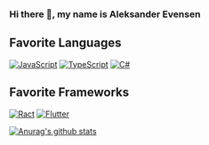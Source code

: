 ### Hi there 👋, my name is Aleksander Evensen

## Favorite Languages
[![JavaScript](https://img.shields.io/badge/javascript%20-%23323330.svg?&style=for-the-badge&logo=javascript&logoColor=%23F7DF1E)](#)
[![TypeScript](https://img.shields.io/badge/typescript%20-%23007ACC.svg?&style=for-the-badge&logo=typescript&logoColor=white)](#)
[![C#](https://img.shields.io/badge/c%23%20-%23239120.svg?&style=for-the-badge&logo=c-sharp&logoColor=white)](#)

## Favorite Frameworks
[![Ract](https://img.shields.io/badge/react%20-%2320232a.svg?&style=for-the-badge&logo=react&logoColor=%2361DAFB)](#)
[![Flutter](https://img.shields.io/badge/Flutter%20-%2302569B.svg?&style=for-the-badge&logo=Flutter&logoColor=white)](#)

[![Anurag's github stats](https://github-readme-stats.vercel.app/api?username=AleksanderEvensen)](https://github.com/anuraghazra/github-readme-stats)

